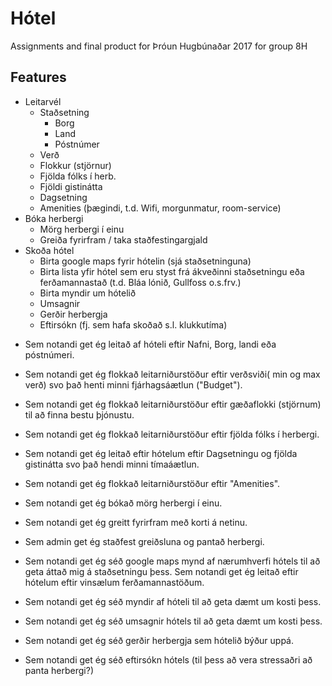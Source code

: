 # Hótel
Assignments and final product for Þróun Hugbúnaðar 2017 for group 8H

## Features

* Leitarvél
  - Staðsetning
    * Borg
    * Land
    * Póstnúmer
  - Verð
  - Flokkur (stjörnur)
  - Fjölda fólks í herb.
  - Fjöldi gistinátta
  - Dagsetning
  - Amenities (þægindi, t.d. Wifi, morgunmatur, room-service)
* Bóka herbergi
  - Mörg herbergi í einu
  - Greiða fyrirfram / taka staðfestingargjald
* Skoða hótel
  - Birta google maps fyrir hótelin (sjá staðsetninguna)
  - Birta lista yfir hótel sem eru styst frá ákveðinni staðsetningu eða ferðamannastað (t.d. Bláa lónið, Gullfoss o.s.frv.)
  - Birta myndir um hótelið
  - Umsagnir
  - Gerðir herbergja
  - Eftirsókn (fj. sem hafa skoðað s.l. klukkutíma)


- Sem notandi get ég leitað af hóteli eftir Nafni, Borg, landi eða póstnúmeri.
- Sem notandi get ég flokkað leitarniðurstöður eftir verðsviði( min og max verð) svo það henti minni fjárhagsáætlun ("Budget").
- Sem notandi get ég flokkað leitarniðurstöður eftir gæðaflokki (stjörnum) til að finna bestu þjónustu.
- Sem notandi get ég flokkað leitarniðurstöður eftir fjölda fólks í herbergi.
- Sem notandi get ég leitað eftir hótelum eftir Dagsetningu og fjölda gistinátta svo það hendi minni tímaáætlun.
- Sem notandi get ég flokkað leitarniðurstöður eftir "Amenities".


- Sem notandi get ég bókað mörg herbergi í einu.
- Sem notandi get ég greitt fyrirfram með korti á netinu.
- Sem admin get ég staðfest greiðsluna og pantað herbergi.



- Sem notandi get ég séð google maps mynd af nærumhverfi hótels til að geta áttað mig á staðsetningu þess.
Sem notandi get ég leitað eftir hótelum eftir vinsælum ferðamannastöðum.
- Sem notandi get ég séð myndir af hóteli til að geta dæmt um kosti þess.
- Sem notandi get ég séð umsagnir hótels til að geta dæmt um kosti þess.
- Sem notandi get ég séð gerðir herbergja sem hótelið býður uppá.
- Sem notandi get ég séð eftirsókn hótels (til þess að vera stressaðri að panta herbergi?)
